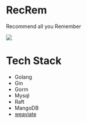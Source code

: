 # RecRem

Recommend all you Remember

![](https://s2.loli.net/2024/05/14/JxO4E2eaZ7tNRBF.png)

# Tech Stack

- Golang
- Gin
- Gorm
- Mysql
- Raft
- MangoDB
- [weaviate](https://github.com/weaviate/weaviate?tab=readme-ov-file)